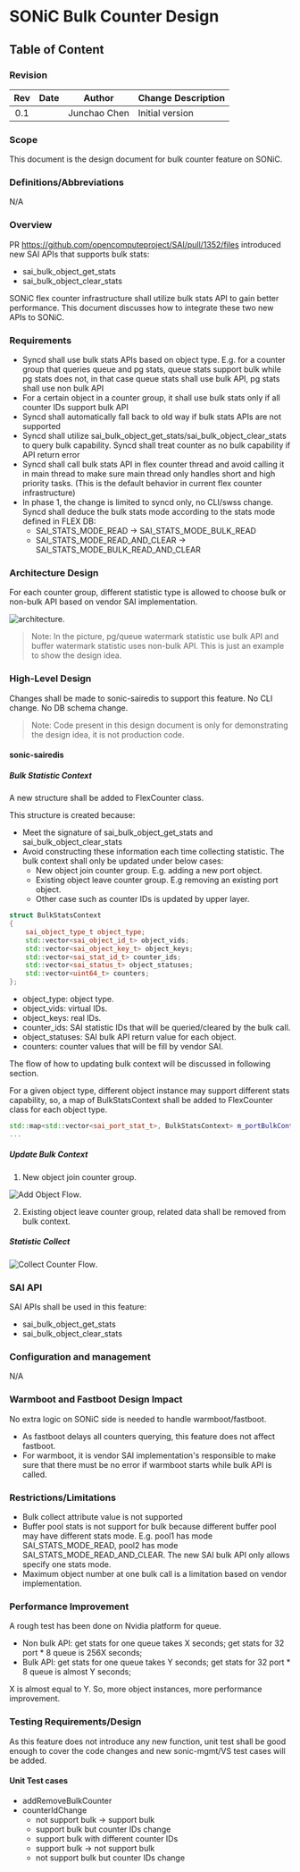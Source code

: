 # SONiC Bulk Counter Design #

## Table of Content

### Revision

 | Rev |     Date    |       Author       | Change Description                |
 |:---:|:-----------:|:------------------:|-----------------------------------|
 | 0.1 |             |      Junchao Chen  | Initial version                   |

### Scope

This document is the design document for bulk counter feature on SONiC.

### Definitions/Abbreviations

N/A

### Overview

PR https://github.com/opencomputeproject/SAI/pull/1352/files introduced new SAI APIs that supports bulk stats:

- sai_bulk_object_get_stats
- sai_bulk_object_clear_stats

SONiC flex counter infrastructure shall utilize bulk stats API to gain better performance. This document discusses how to integrate these two new APIs to SONiC.

### Requirements

- Syncd shall use bulk stats APIs based on object type. E.g. for a counter group that queries queue and pg stats, queue stats support bulk while pg stats does not, in that case queue stats shall use bulk API, pg stats shall use non bulk API
- For a certain object in a counter group, it shall use bulk stats only if all counter IDs support bulk API
- Syncd shall automatically fall back to old way if bulk stats APIs are not supported
- Syncd shall utilize sai_bulk_object_get_stats/sai_bulk_object_clear_stats to query bulk capability. Syncd shall treat counter as no bulk capability if API return error
- Syncd shall call bulk stats API in flex counter thread and avoid calling it in main thread to make sure main thread only handles short and high priority tasks. (This is the default behavior in current flex counter infrastructure)
- In phase 1, the change is limited to syncd only, no CLI/swss change. Syncd shall deduce the bulk stats mode according to the stats mode defined in FLEX DB:
  - SAI_STATS_MODE_READ -> SAI_STATS_MODE_BULK_READ
  - SAI_STATS_MODE_READ_AND_CLEAR -> SAI_STATS_MODE_BULK_READ_AND_CLEAR

### Architecture Design

For each counter group, different statistic type is allowed to choose bulk or non-bulk API based on vendor SAI implementation.

![architecture](bulk_counter.svg).

> Note: In the picture, pg/queue watermark statistic use bulk API and buffer watermark statistic uses non-bulk API. This is just an example to show the design idea.

### High-Level Design

Changes shall be made to sonic-sairedis to support this feature. No CLI change. No DB schema change.

> Note: Code present in this design document is only for demonstrating the design idea, it is not production code.

#### sonic-sairedis

##### Bulk Statistic Context

A new structure shall be added to FlexCounter class.

This structure is created because:

- Meet the signature of sai_bulk_object_get_stats and sai_bulk_object_clear_stats
- Avoid constructing these information each time collecting statistic. The bulk context shall only be updated under below cases:
  - New object join counter group. E.g. adding a new port object.
  - Existing object leave counter group. E.g removing an existing port object.
  - Other case such as counter IDs is updated by upper layer.

```cpp
struct BulkStatsContext
{
    sai_object_type_t object_type;
    std::vector<sai_object_id_t> object_vids;
    std::vector<sai_object_key_t> object_keys;
    std::vector<sai_stat_id_t> counter_ids;
    std::vector<sai_status_t> object_statuses;
    std::vector<uint64_t> counters;
};
```
- object_type: object type.
- object_vids: virtual IDs.
- object_keys: real IDs.
- counter_ids: SAI statistic IDs that will be queried/cleared by the bulk call.
- object_statuses: SAI bulk API return value for each object.
- counters: counter values that will be fill by vendor SAI.

The flow of how to updating bulk context will be discussed in following section.

For a given object type, different object instance may support different stats capability, so, a map of BulkStatsContext shall be added to FlexCounter class for each object type.

```cpp
std::map<std::vector<sai_port_stat_t>, BulkStatsContext> m_portBulkContexts;
...

```

##### Update Bulk Context

1. New object join counter group.

![Add Object Flow](object_join_counter_group.svg).

2. Existing object leave counter group, related data shall be removed from bulk context.

##### Statistic Collect

![Collect Counter Flow](counter_collect.svg).

### SAI API

SAI APIs shall be used in this feature:

- sai_bulk_object_get_stats
- sai_bulk_object_clear_stats

### Configuration and management

N/A

### Warmboot and Fastboot Design Impact

No extra logic on SONiC side is needed to handle warmboot/fastboot.

- As fastboot delays all counters querying, this feature does not affect fastboot.
- For warmboot, it is vendor SAI implementation's responsible to make sure that there must be no error if warmboot starts while bulk API is called.

### Restrictions/Limitations

- Bulk collect attribute value is not supported
- Buffer pool stats is not support for bulk because different buffer pool may have different stats mode. E.g. pool1 has mode SAI_STATS_MODE_READ, pool2 has mode SAI_STATS_MODE_READ_AND_CLEAR. The new SAI bulk API only allows specify one stats mode.
- Maximum object number at one bulk call is a limitation based on vendor implementation.

### Performance Improvement

A rough test has been done on Nvidia platform for queue.

- Non bulk API: get stats for one queue takes X seconds; get stats for 32 port * 8 queue is 256X seconds;
- Bulk API: get stats for one queue takes Y seconds; get stats for 32 port * 8 queue is almost Y seconds;

X is almost equal to Y. So, more object instances, more performance improvement.

### Testing Requirements/Design

As this feature does not introduce any new function, unit test shall be good enough to cover the code changes and new sonic-mgmt/VS test cases will be added.

#### Unit Test cases

- addRemoveBulkCounter
- counterIdChange
  - not support bulk -> support bulk
  - support bulk but counter IDs change
  - support bulk with different counter IDs
  - support bulk -> not support bulk
  - not support bulk but counter IDs change

